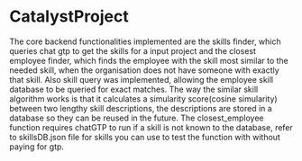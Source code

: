 # CatalystProject
The core backend functionalities implemented are the skills finder, which queries chat gtp to get the skills for a input project and the closest employee finder, which finds the employee with the skill most similar
to the needed skill, when the organisation does not have someone with exactly that skill. Also skill query was implemented, allowing the employee skill database to be queried for exact matches. 
The way the similar skill algorithm works is that it calculates a simularity score(cosine simularity) between two lengthy skill descriptions, 
the descriptions are stored in a database so they can be reused in the future. The closest_employee function requires chatGTP to run if a skill is not known to the database, refer to skillsDB.json file for skills
you can use to test the function with without paying for gtp. 
